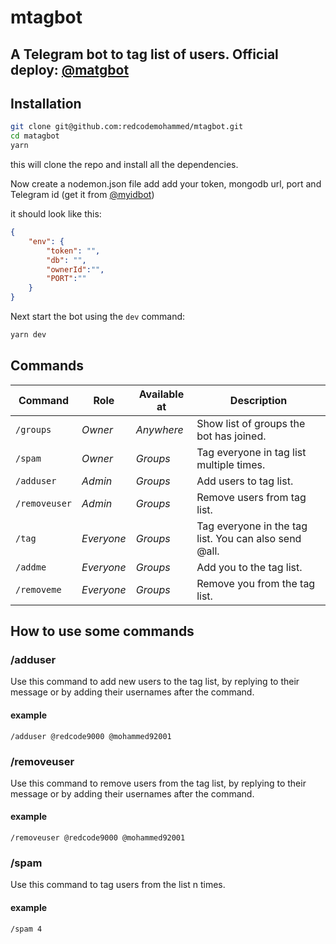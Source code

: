 # mtagbot
A Telegram bot to tag list of users.
Official deploy: [@matgbot](https://t.me/mtagbot)
----
## Installation

```bash
git clone git@github.com:redcodemohammed/mtagbot.git
cd matagbot
yarn
```
this will clone the repo and install all the dependencies.

Now create a nodemon.json file add add your token, mongodb url, port and Telegram id (get it from [@myidbot](https://t.me/myidbot))

it should look like this:
```json
{
    "env": {
        "token": "",
        "db": "",
        "ownerId":"",
        "PORT":""
    }
}
```

Next start the bot using the ```dev``` command:
```bash
yarn dev
```

## Commands
Command                 | Role       | Available at | Description
----------------------- | ---------- | ------------ | -----------------
`/groups`           | _Owner_    | _Anywhere_ | Show list of groups the bot has joined.
`/spam`             | _Owner_    | _Groups_   | Tag everyone in tag list multiple times.
`/adduser`          | _Admin_    | _Groups_   | Add users to tag list.
`/removeuser`       | _Admin_    | _Groups_   | Remove users from tag list.
`/tag`              | _Everyone_ | _Groups_   | Tag everyone in the tag list. You can also send @all.
`/addme`            | _Everyone_ | _Groups_   | Add you to the tag list.
`/removeme`         | _Everyone_ | _Groups_   | Remove you from the tag list.

## How to use some commands

### /adduser
Use this command to add new users to the tag list, by replying to their message or by adding their usernames after the command.
#### example
```
/adduser @redcode9000 @mohammed92001
```

### /removeuser
Use this command to remove users from the tag list, by replying to their message or by adding their usernames after the command.
#### example
```
/removeuser @redcode9000 @mohammed92001
```

### /spam <n>
Use this command to tag users from the list n times.
#### example
```
/spam 4
```
